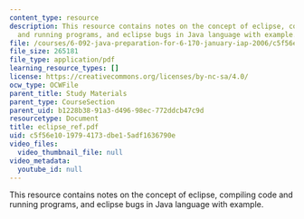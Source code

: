 ```yaml
---
content_type: resource
description: This resource contains notes on the concept of eclipse, compiling code
  and running programs, and eclipse bugs in Java language with example.
file: /courses/6-092-java-preparation-for-6-170-january-iap-2006/c5f56e1019794173dbe15adf1636790e_eclipse_ref.pdf
file_size: 265181
file_type: application/pdf
learning_resource_types: []
license: https://creativecommons.org/licenses/by-nc-sa/4.0/
ocw_type: OCWFile
parent_title: Study Materials
parent_type: CourseSection
parent_uid: b1228b38-91a3-d496-98ec-772ddcb47c9d
resourcetype: Document
title: eclipse_ref.pdf
uid: c5f56e10-1979-4173-dbe1-5adf1636790e
video_files:
  video_thumbnail_file: null
video_metadata:
  youtube_id: null
---
```

This resource contains notes on the concept of eclipse, compiling code and running programs, and eclipse bugs in Java language with example.
